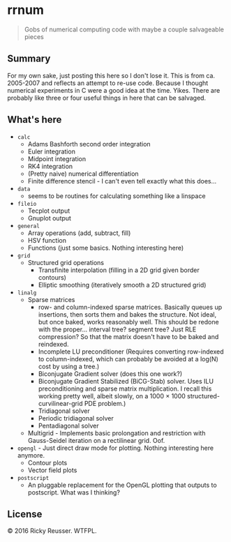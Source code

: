 # rrnum

> Gobs of numerical computing code with maybe a couple salvageable pieces

## Summary

For my own sake, just posting this here so I don't lose it. This is from ca. 2005-2007 and reflects an attempt to re-use code. Because I thought numerical experiments in C were a good idea at the time. Yikes. There are probably like three or four useful things in here that can be salvaged.

## What's here

- `calc`
  - Adams Bashforth second order integration
  - Euler integration
  - Midpoint integration
  - RK4 integration
  - (Pretty naive) numerical differentiation
  - Finite difference stencil - I can't even tell exactly what this does...
- `data`
  - seems to be routines for calculating something like a linspace
- `fileio`
  - Tecplot output
  - Gnuplot output
- `general`
  - Array operations (add, subtract, fill)
  - HSV function
  - Functions (just some basics. Nothing interesting here)
- `grid`
  - Structured grid operations
    - Transfinite interpolation (filling in a 2D grid given border contours)
    - Elliptic smoothing (iteratively smooth a 2D structured grid) 
- `linalg`
  - Sparse matrices
    - row- and column-indexed sparse matrices. Basically queues up insertions, then sorts them and bakes the structure. Not ideal, but once baked, works reasonably well. This should be redone with the proper... interval tree? segment tree? Just RLE compression? So that the matrix doesn't have to be baked and reindexed.
    - Incomplete LU preconditioner (Requires converting row-indexed to column-indexed, which can probably be avoided at a log(N) cost by using a tree.)
    - Biconjugate Gradient solver (does this one work?)
    - Biconjugate Gradient Stabilized (BiCG-Stab) solver. Uses ILU preconditioning and sparse matrix multiplication. I recall this working pretty well, albeit slowly, on a 1000 &times; 1000 structured-curvilinear-grid PDE problem.)
    - Tridiagonal solver
    - Periodic tridiagonal solver
    - Pentadiagonal solver
  - Multigrid - Implements basic prolongation and restriction with Gauss-Seidel iteration on a rectilinear grid. Oof.
- `opengl` - Just direct draw mode for plotting. Nothing interesting here anymore.
  - Contour plots
  - Vector field plots
- `postscript`
  - An pluggable replacement for the OpenGL plotting that outputs to postscript. What was I thinking?

## License

&copy; 2016 Ricky Reusser. WTFPL.
